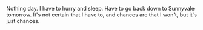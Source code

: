 Nothing day. I have to hurry and sleep. Have to go back down to Sunnyvale tomorrow. It's not certain that I have to, and chances are that I won't, but it's just chances.
